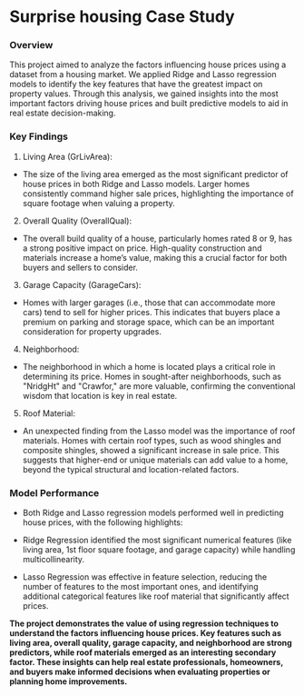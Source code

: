 # Surprise housing Case Study
### Overview
This project aimed to analyze the factors influencing house prices using a dataset from a housing market. We applied Ridge and Lasso regression models to identify the key features that have the greatest impact on property values. Through this analysis, we gained insights into the most important factors driving house prices and built predictive models to aid in real estate decision-making.

### Key Findings
1. Living Area (GrLivArea):
- The size of the living area emerged as the most significant predictor of house prices in both Ridge and Lasso models. Larger homes consistently command higher sale prices, highlighting the importance of square footage when valuing a property.

2. Overall Quality (OverallQual):
- The overall build quality of a house, particularly homes rated 8 or 9, has a strong positive impact on price. High-quality construction and materials increase a home’s value, making this a crucial factor for both buyers and sellers to consider.

3. Garage Capacity (GarageCars):
- Homes with larger garages (i.e., those that can accommodate more cars) tend to sell for higher prices. This indicates that buyers place a premium on parking and storage space, which can be an important consideration for property upgrades.

4. Neighborhood:
- The neighborhood in which a home is located plays a critical role in determining its price. Homes in sought-after neighborhoods, such as "NridgHt" and "Crawfor," are more valuable, confirming the conventional wisdom that location is key in real estate.

5. Roof Material:
- An unexpected finding from the Lasso model was the importance of roof materials. Homes with certain roof types, such as wood shingles and composite shingles, showed a significant increase in sale price. This suggests that higher-end or unique materials can add value to a home, beyond the typical structural and location-related factors.

### Model Performance
- Both Ridge and Lasso regression models performed well in predicting house prices, with the following highlights:

- Ridge Regression identified the most significant numerical features (like living area, 1st floor square footage, and garage capacity) while handling multicollinearity.

- Lasso Regression was effective in feature selection, reducing the number of features to the most important ones, and identifying additional categorical features like roof material that significantly affect prices.

**The project demonstrates the value of using regression techniques to understand the factors influencing house prices. Key features such as living area, overall quality, garage capacity, and neighborhood are strong predictors, while roof materials emerged as an interesting secondary factor. These insights can help real estate professionals, homeowners, and buyers make informed decisions when evaluating properties or planning home improvements.** 
